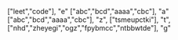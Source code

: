 ["leet","code"], "e"
["abc","bcd","aaaa","cbc"], "a"
["abc","bcd","aaaa","cbc"], "z",
["tsmeupctki"], "t",
["nhd","zheyegi","ogz","fpybmcc","ntbbwtde"], "g"
